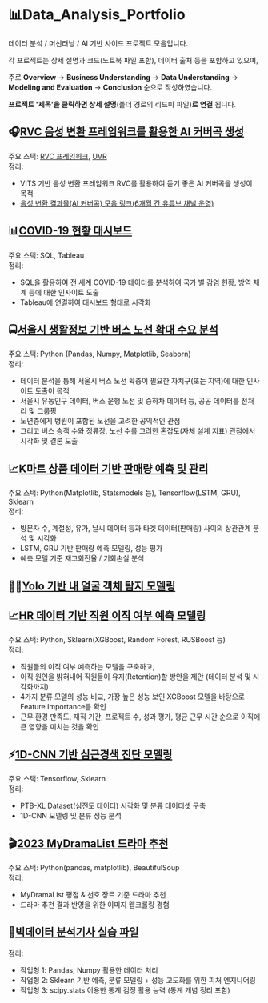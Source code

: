 # 📊Data_Analysis_Portfolio
데이터 분석 / 머신러닝 / AI 기반 사이드 프로젝트 모음입니다.

각 프로젝트는 상세 설명과 코드(노트북 파일 포함), 데이터 출처 등을 포함하고 있으며, 

주로 **Overview** -> **Business Understanding** -> **Data Understanding** -> **Modeling and Evaluation** -> **Conclusion** 순으로 작성하였습니다.

**프로젝트 '제목'을 클릭하면 상세 설명**(폴더 경로의 리드미 파일)**로 연결** 됩니다.

## 🎧[RVC 음성 변환 프레임워크를 활용한 AI 커버곡 생성](https://github.com/kosonkh7/RVC_Voice_Conversion)
주요 스택: [RVC 프레임워크](https://github.com/RVC-Project/Retrieval-based-Voice-Conversion-WebUI), [UVR](https://github.com/Anjok07/ultimatevocalremovergui)
<br> 정리: <br>
- VITS 기반 음성 변환 프레임워크 RVC를 활용하여 듣기 좋은 AI 커버곡을 생성이 목적
- [음성 변환 결과물(AI 커버곡) 모음 링크(6개월 간 유튜브 채널 운영)](https://www.youtube.com/@ky-melody)

## 📊[COVID-19 현황 대시보드](https://github.com/kosonkh7/Data_Analysis_Portfolio/tree/main/COVID19-Stats-Dashboard)
주요 스택: SQL, Tableau 
<br> 정리: <br>
- SQL을 활용하여 전 세계 COVID-19 데이터를 분석하여 국가 별 감염 현황, 방역 체계 등에 대한 인사이트 도출
- Tableau에 연결하여 대시보드 형태로 시각화

## 🚍[서울시 생활정보 기반 버스 노선 확대 수요 분석](https://github.com/kosonkh7/Data_Analysis_Portfolio/tree/main/Public-Transportation-Route-Demand)
주요 스택: Python (Pandas, Numpy, Matplotlib, Seaborn)
<br> 정리: <br>
- 데이터 분석을 통해 서울시 버스 노선 확충이 필요한 자치구(또는 지역)에 대한 인사이트 도출이 목적
- 서울시 유동인구 데이터, 버스 운행 노선 및 승하차 데이터 등, 공공 데이터를 전처리 및 그룹핑
- 노년층에게 병원이 포함된 노선을 고려한 공익적인 관점
- 그리고 버스 승객 수와 정류장, 노선 수를 고려한 혼잡도(자체 설계 지표) 관점에서 시각화 및 결론 도출

## 📈[K마트 상품 데이터 기반 판매량 예측 및 관리](https://github.com/kosonkh7/Data_Analysis_Portfolio/tree/main/Kmart-Product-Sales-Forecasting)
주요 스택: Python(Matplotlib, Statsmodels 등), Tensorflow(LSTM, GRU), Sklearn
<br> 정리: <br>
- 방문자 수, 계절성, 유가, 날씨 데이터 등과 타겟 데이터(판매량) 사이의 상관관계 분석 및 시각화
- LSTM, GRU 기반 판매량 예측 모델링, 성능 평가
- 예측 모델 기준 재고회전율 / 기회손실 분석

## 🙎‍♂️[Yolo 기반 내 얼굴 객체 탐지 모델링](https://github.com/kosonkh7/Data_Analysis_Portfolio/tree/main/Face-Recognition)

## 📈[HR 데이터 기반 직원 이직 여부 예측 모델링](https://github.com/kosonkh7/Data_Analysis_Portfolio/tree/main/HR-Analytics)
주요 스택: Python, Sklearn(XGBoost, Random Forest, RUSBoost 등)
<br> 정리: <br>
- 직원들의 이직 여부 예측하는 모델을 구축하고,
- 이직 원인을 밝혀내어 직원들이 유지(Retention)할 방안을 제안 (데이터 분석 및 시각화까지)
- 4가지 분류 모델의 성능 비교, 가장 높은 성능 보인 XGBoost 모델을 바탕으로 Feature Importance를 확인
- 근무 환경 만족도, 재직 기간, 프로젝트 수, 성과 평가, 평균 근무 시간 순으로 이직에 큰 영향을 미치는 것을 확인

## ⚡[1D-CNN 기반 심근경색 진단 모델링](https://github.com/kosonkh7/ECG-Myocardial-Infarction-Detection)
주요 스택: Tensorflow, Sklearn
<br> 정리: <br>
- PTB-XL Dataset(심전도 데이터) 시각화 및 분류 데이터셋 구축
- 1D-CNN 모델링 및 분류 성능 분석

## 🎬[2023 MyDramaList 드라마 추천](https://github.com/kosonkh7/Data_Analysis_Portfolio/tree/main/Genre-Based-KDrama-Recommendation)
주요 스택: Python(pandas, matplotlib), BeautifulSoup
<br> 정리: <br>
- MyDramaList 평점 & 선호 장르 기준 드라마 추천
- 드라마 추천 결과 반영을 위한 이미지 웹크롤링 경험

## 🥇[빅데이터 분석기사 실습 파일](https://github.com/kosonkh7/Data_Analysis_Portfolio/tree/main/BigDataAnalysis_Certificate)
정리: <br>
- 작업형 1: Pandas, Numpy 활용한 데이터 처리
- 작업형 2: Sklearn 기반 예측, 분류 모델링 + 성능 고도화를 위한 피처 엔지니어링
- 작업형 3: scipy.stats 이용한 통계 검정 활용 능력 (통계 개념 정리 포함)

